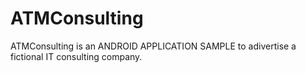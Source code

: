 # ATMConsulting
ATMConsulting is an ANDROID APPLICATION SAMPLE to adivertise a fictional IT consulting company.

